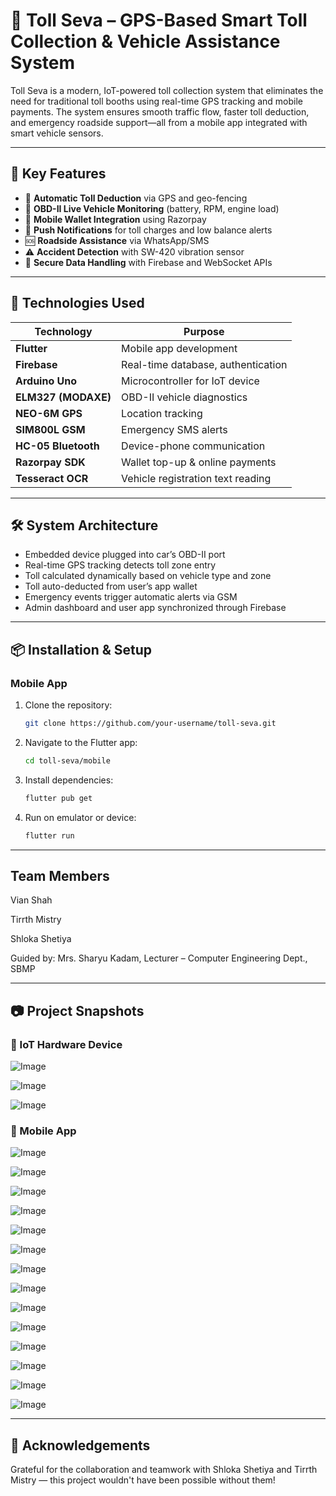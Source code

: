 # 🚗 Toll Seva – GPS-Based Smart Toll Collection & Vehicle Assistance System

Toll Seva is a modern, IoT-powered toll collection system that eliminates the need for traditional toll booths using real-time GPS tracking and mobile payments. The system ensures smooth traffic flow, faster toll deduction, and emergency roadside support—all from a mobile app integrated with smart vehicle sensors.

---

## 🧠 Key Features

- 📍 **Automatic Toll Deduction** via GPS and geo-fencing
- 🔋 **OBD-II Live Vehicle Monitoring** (battery, RPM, engine load)
- 💸 **Mobile Wallet Integration** using Razorpay
- 📲 **Push Notifications** for toll charges and low balance alerts
- 🆘 **Roadside Assistance** via WhatsApp/SMS
- ⚠️ **Accident Detection** with SW-420 vibration sensor
- 🔐 **Secure Data Handling** with Firebase and WebSocket APIs

---

## 📱 Technologies Used

| Technology | Purpose |
|-----------|---------|
| **Flutter** | Mobile app development |
| **Firebase** | Real-time database, authentication |
| **Arduino Uno** | Microcontroller for IoT device |
| **ELM327 (MODAXE)** | OBD-II vehicle diagnostics |
| **NEO-6M GPS** | Location tracking |
| **SIM800L GSM** | Emergency SMS alerts |
| **HC-05 Bluetooth** | Device-phone communication |
| **Razorpay SDK** | Wallet top-up & online payments |
| **Tesseract OCR** | Vehicle registration text reading |

---

## 🛠️ System Architecture

- Embedded device plugged into car’s OBD-II port
- Real-time GPS tracking detects toll zone entry
- Toll calculated dynamically based on vehicle type and zone
- Toll auto-deducted from user’s app wallet
- Emergency events trigger automatic alerts via GSM
- Admin dashboard and user app synchronized through Firebase

---

## 📦 Installation & Setup

### Mobile App
1. Clone the repository:
   ```bash
   git clone https://github.com/your-username/toll-seva.git
   ```
2. Navigate to the Flutter app:
   ``` bash
   cd toll-seva/mobile
   ```
3. Install dependencies:
   ```bash
   flutter pub get
   ```
4. Run on emulator or device:
   ```bash
   flutter run
   ```
---

## Team Members
Vian Shah 

Tirrth Mistry 

Shloka Shetiya 

Guided by: Mrs. Sharyu Kadam, Lecturer – Computer Engineering Dept., SBMP

---

## 📷 Project Snapshots

### 🔧 IoT Hardware Device
![Image](https://github.com/user-attachments/assets/441f69a6-fea7-4c4b-be76-b74c29c258df)

![Image](https://github.com/user-attachments/assets/200b60c6-e1c2-4aa0-83af-4a0de7e4fbfd)

![Image](https://github.com/user-attachments/assets/73decf30-cc71-4d33-a19b-53e2edfee13c)

### 📱 Mobile App 
![Image](https://github.com/user-attachments/assets/29fd0211-dba1-4827-8892-033f7a011ea3)

![Image](https://github.com/user-attachments/assets/3afd4edc-f0c6-4d02-9d0a-2b154fbeec9c)

![Image](https://github.com/user-attachments/assets/488a0a0d-6069-4d2f-a807-40902d385a47)

![Image](https://github.com/user-attachments/assets/ebdadc9c-a43c-4897-ad18-7c5027e12de2)

![Image](https://github.com/user-attachments/assets/3ce198df-4e9b-48e5-b8b2-88cb16beff03)

![Image](https://github.com/user-attachments/assets/7be6642a-3264-4100-92a0-66b478c560c5)

![Image](https://github.com/user-attachments/assets/a35d02c8-3a93-447b-8310-777141d3903c)

![Image](https://github.com/user-attachments/assets/a7f600c5-b23c-4849-b94b-ad224d482f6f)

![Image](https://github.com/user-attachments/assets/3277ec38-cbf4-454f-bac0-c9a817a35706)

![Image](https://github.com/user-attachments/assets/ac04fa96-051e-4d4c-9ca2-84751996e3d8)

![Image](https://github.com/user-attachments/assets/20b25cba-17d9-483d-9766-485567325fb2)

![Image](https://github.com/user-attachments/assets/cada8945-d241-4fcb-b5e0-3e2739b3d3fa)

![Image](https://github.com/user-attachments/assets/41f7ea12-109f-43ae-a3a1-88bf2eb0e6f3)

![Image](https://github.com/user-attachments/assets/0f33f4c5-ca06-421f-b775-d9565de8ca49)

---

## 🙌 Acknowledgements
Grateful for the collaboration and teamwork with Shloka Shetiya and Tirrth Mistry — this project wouldn't have been possible without them! 




